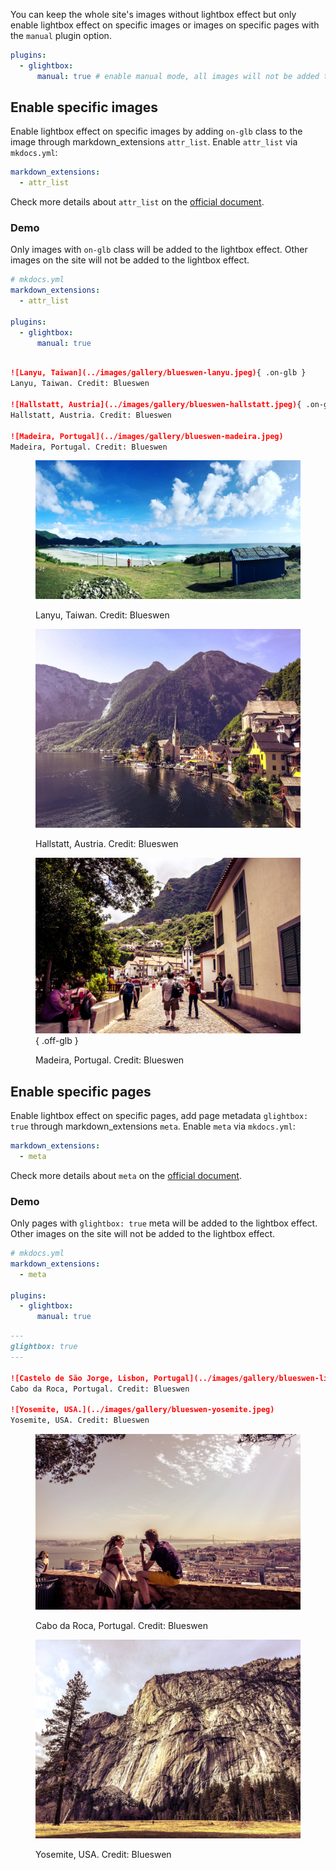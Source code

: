 You can keep the whole site's images without lightbox effect but only enable lightbox effect on specific images or images on specific pages with the `manual` plugin option.

```yaml
plugins:
  - glightbox:
      manual: true # enable manual mode, all images will not be added to the lightbox effect
```

## Enable specific images

Enable lightbox effect on specific images by adding `on-glb` class to the image through markdown_extensions ```attr_list```. Enable ```attr_list``` via ```mkdocs.yml```:

```yaml
markdown_extensions:
  - attr_list
```

Check more details about ```attr_list``` on the [official document](https://python-markdown.github.io/extensions/attr_list/).

### Demo

Only images with ```on-glb``` class will be added to the lightbox effect. Other images on the site will not be added to the lightbox effect.

```yaml
# mkdocs.yml
markdown_extensions:
  - attr_list

plugins:
  - glightbox:
      manual: true
```

```markdown

![Lanyu, Taiwan](../images/gallery/blueswen-lanyu.jpeg){ .on-glb } 
Lanyu, Taiwan. Credit: Blueswen

![Hallstatt, Austria](../images/gallery/blueswen-hallstatt.jpeg){ .on-glb } 
Hallstatt, Austria. Credit: Blueswen

![Madeira, Portugal](../images/gallery/blueswen-madeira.jpeg)
Madeira, Portugal. Credit: Blueswen

```

<figure markdown>

![Lanyu, Taiwan](../images/gallery/blueswen-lanyu.jpeg)

<figcaption>Lanyu, Taiwan. Credit: Blueswen</figcaption>
</figure>

<figure markdown>

![Hallstatt, Austria](../images/gallery/blueswen-hallstatt.jpeg)

<figcaption>Hallstatt, Austria. Credit: Blueswen</figcaption>
</figure>

<figure markdown>

![Madeira, Portugal](../images/gallery/blueswen-madeira.jpeg){ .off-glb }

<figcaption>Madeira, Portugal. Credit: Blueswen</figcaption>
</figure>

## Enable specific pages

Enable lightbox effect on specific pages, add page metadata ```glightbox: true``` through markdown_extensions ```meta```. Enable ```meta``` via ```mkdocs.yml```:

```yaml
markdown_extensions:
  - meta
```

Check more details about ```meta``` on the [official document](https://python-markdown.github.io/extensions/meta_data/).

### Demo

Only pages with `glightbox: true` meta will be added to the lightbox effect. Other images on the site will not be added to the lightbox effect.

```yaml
# mkdocs.yml
markdown_extensions:
  - meta

plugins:
  - glightbox:
      manual: true
```

```markdown
---
glightbox: true
---

![Castelo de São Jorge, Lisbon, Portugal](../images/gallery/blueswen-lisbon.jpeg)
Cabo da Roca, Portugal. Credit: Blueswen

![Yosemite, USA.](../images/gallery/blueswen-yosemite.jpeg)
Yosemite, USA. Credit: Blueswen

```

<figure markdown>

![Castelo de São Jorge, Lisbon, Portugal](../images/gallery/blueswen-lisbon.jpeg)

<figcaption>Cabo da Roca, Portugal. Credit: Blueswen</figcaption>
</figure>

<figure markdown>

![Yosemite, USA.](../images/gallery/blueswen-yosemite.jpeg)

<figcaption>Yosemite, USA. Credit: Blueswen</figcaption>
</figure>
